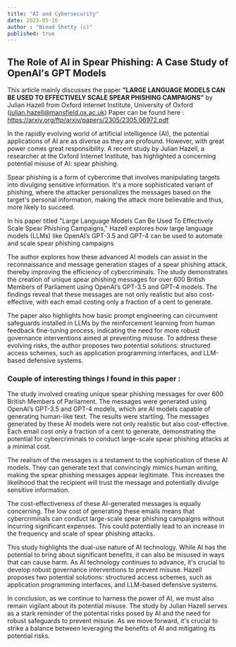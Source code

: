 ```yaml
---
title: "AI and Cybersecurity"
date: 2023-05-16
author : "Ninad Shetty (c)"
published: true
---
```

## The Role of AI in Spear Phishing: A Case Study of OpenAI's GPT Models

This article mainly discusses the paper **"LARGE LANGUAGE MODELS CAN BE USED TO EFFECTIVELY
SCALE SPEAR PHISHING CAMPAIGNS"** by Julian Hazell from Oxford Internet Institute, University of Oxford (julian.hazell@mansfield.ox.ac.uk)
Paper can be found here : https://arxiv.org/ftp/arxiv/papers/2305/2305.06972.pdf

In the rapidly evolving world of artificial intelligence (AI), the potential applications of AI are as diverse as they are profound. However, with great power comes great responsibility. A recent study by Julian Hazell, a researcher at the Oxford Internet Institute, has highlighted a concerning potential misuse of AI: spear phishing.

Spear phishing is a form of cybercrime that involves manipulating targets into divulging sensitive information. It's a more sophisticated variant of phishing, where the attacker personalizes the messages based on the target's personal information, making the attack more believable and thus, more likely to succeed.

In his paper titled "Large Language Models Can Be Used To Effectively Scale Spear Phishing Campaigns," Hazell explores how large language models (LLMs) like OpenAI’s GPT-3.5 and GPT-4 can be used to automate and scale spear phishing campaigns

The author explores how these advanced AI models can assist in the reconnaissance and message generation stages of a spear phishing attack, thereby improving the efficiency of cybercriminals. The study demonstrates the creation of unique spear phishing messages for over 600 British Members of Parliament using OpenAI’s GPT-3.5 and GPT-4 models. The findings reveal that these messages are not only realistic but also cost-effective, with each email costing only a fraction of a cent to generate.

The paper also highlights how basic prompt engineering can circumvent safeguards installed in LLMs by the reinforcement learning from human feedback fine-tuning process, indicating the need for more robust governance interventions aimed at preventing misuse. To address these evolving risks, the author proposes two potential solutions: structured access schemes, such as application programming interfaces, and LLM-based defensive systems.

### Couple of interesting things I found in this paper :
The study involved creating unique spear phishing messages for over 600 British Members of Parliament. The messages were generated using OpenAI’s GPT-3.5 and GPT-4 models, which are AI models capable of generating human-like text. The results were startling. The messages generated by these AI models were not only realistic but also cost-effective. Each email cost only a fraction of a cent to generate, demonstrating the potential for cybercriminals to conduct large-scale spear phishing attacks at a minimal cost.

The realism of the messages is a testament to the sophistication of these AI models. They can generate text that convincingly mimics human writing, making the spear phishing messages appear legitimate. This increases the likelihood that the recipient will trust the message and potentially divulge sensitive information.

The cost-effectiveness of these AI-generated messages is equally concerning. The low cost of generating these emails means that cybercriminals can conduct large-scale spear phishing campaigns without incurring significant expenses. This could potentially lead to an increase in the frequency and scale of spear phishing attacks.

This study highlights the dual-use nature of AI technology. While AI has the potential to bring about significant benefits, it can also be misused in ways that can cause harm. As AI technology continues to advance, it's crucial to develop robust governance interventions to prevent misuse. Hazell proposes two potential solutions: structured access schemes, such as application programming interfaces, and LLM-based defensive systems.

In conclusion, as we continue to harness the power of AI, we must also remain vigilant about its potential misuse. The study by Julian Hazell serves as a stark reminder of the potential risks posed by AI and the need for robust safeguards to prevent misuse. As we move forward, it's crucial to strike a balance between leveraging the benefits of AI and mitigating its potential risks.






